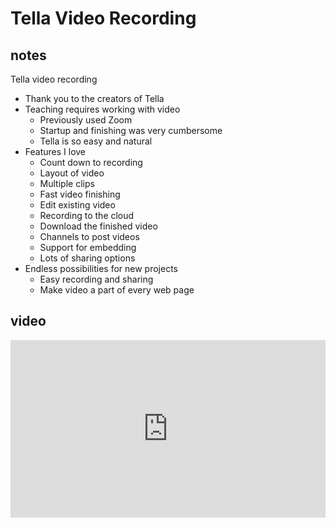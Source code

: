 # Tella Video Recording

## notes

Tella video recording

* Thank you to the creators of Tella
* Teaching requires working with video
    * Previously used Zoom
    * Startup and finishing was very cumbersome
    * Tella is so easy and natural
* Features I love
    * Count down to recording
    * Layout of video
    * Multiple clips
    * Fast video finishing
    * Edit existing video
    * Recording to the cloud
    * Download the finished video
    * Channels to post videos
    * Support for embedding
    * Lots of sharing options
* Endless possibilities for new projects
    * Easy recording and sharing
    * Make video a part of every web page

## video


<div style="position: relative; padding-bottom: 56.25%; height: 0;"><iframe style="position: absolute; top: 0; left: 0; width: 100%; height: 100%; border: 0;" src="https://www.tella.tv/video/cle4ogwqo00ac0fmx3py26ros/embed?b=0&title=1&a=1&loop=0&autoPlay=&fullSize=&muted=0" allowfullscreen allowtransparency></iframe></div>


